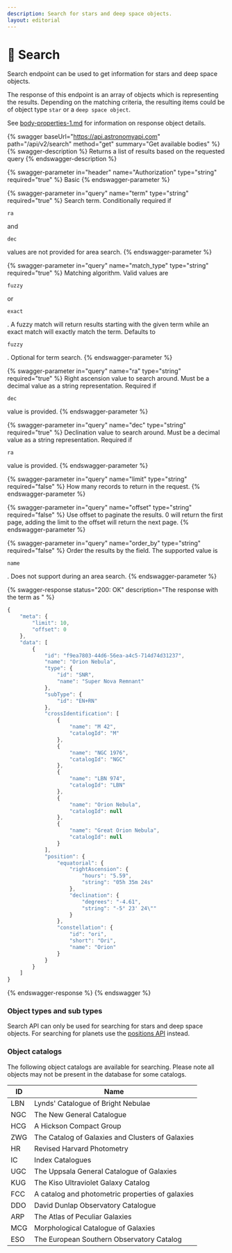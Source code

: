 ```yaml
---
description: Search for stars and deep space objects.
layout: editorial
---
```


# 🔎 Search

Search endpoint can be used to get information for stars and deep space objects.

The response of this endpoint is an array of objects which is representing the results. Depending on the matching criteria, the resulting items could be of object type `star` or a `deep space object`.

See [body-properties-1.md](../requests-and-response/body-properties-1.md "mention") for information on response object details.

{% swagger baseUrl="https://api.astronomyapi.com" path="/api/v2/search" method="get" summary="Get available bodies" %}
{% swagger-description %}
Returns a list of results based on the requested query
{% endswagger-description %}

{% swagger-parameter in="header" name="Authorization" type="string" required="true" %}
Basic
{% endswagger-parameter %}

{% swagger-parameter in="query" name="term" type="string" required="true" %}
Search term. Conditionally required if

`ra`

and

`dec`

values are not provided for area search.
{% endswagger-parameter %}

{% swagger-parameter in="query" name="match_type" type="string" required="true" %}
Matching algorithm. Valid values are

`fuzzy`

or

`exact`

. A fuzzy match will return results starting with the given term while an exact match will exactly match the term. Defaults to

`fuzzy`

. Optional for term search.
{% endswagger-parameter %}

{% swagger-parameter in="query" name="ra" type="string" required="true" %}
Right ascension value to search around. Must be a decimal value as a string representation. Required if

`dec`

value is provided.
{% endswagger-parameter %}

{% swagger-parameter in="query" name="dec" type="string" required="true" %}
Declination value to search around. Must be a decimal value as a string representation. Required if

`ra`

value is provided.
{% endswagger-parameter %}

{% swagger-parameter in="query" name="limit" type="string" required="false" %}
How many records to return in the request.
{% endswagger-parameter %}

{% swagger-parameter in="query" name="offset" type="string" required="false" %}
Use offset to paginate the results. 0 will return the first page, adding the limit to the offset will return the next page.
{% endswagger-parameter %}

{% swagger-parameter in="query" name="order_by" type="string" required="false" %}
Order the results by the field. The supported value is

`name`

. Does not support during an area search.
{% endswagger-parameter %}

{% swagger-response status="200: OK" description="The response with the term as " %}
```javascript
{
    "meta": {
        "limit": 10,
        "offset": 0
    },
    "data": [
        {
            "id": "f9ea7803-44d6-56ea-a4c5-714d74d31237",
            "name": "Orion Nebula",
            "type": {
                "id": "SNR",
                "name": "Super Nova Remnant"
            },
            "subType": {
                "id": "EN+RN"
            },
            "crossIdentification": [
                {
                    "name": "M 42",
                    "catalogId": "M"
                },
                {
                    "name": "NGC 1976",
                    "catalogId": "NGC"
                },
                {
                    "name": "LBN 974",
                    "catalogId": "LBN"
                },
                {
                    "name": "Orion Nebula",
                    "catalogId": null
                },
                {
                    "name": "Great Orion Nebula",
                    "catalogId": null
                }
            ],
            "position": {
                "equatorial": {
                    "rightAscension": {
                        "hours": "5.59",
                        "string": "05h 35m 24s"
                    },
                    "declination": {
                        "degrees": "-4.61",
                        "string": "-5° 23' 24\""
                    }
                },
                "constellation": {
                    "id": "ori",
                    "short": "Ori",
                    "name": "Orion"
                }
            }
        }
    ]
}
```
{% endswagger-response %}
{% endswagger %}

### Object types and sub types

Search API can only be used for searching for stars and deep space objects. For searching for planets use the [positions API](bodies.md) instead.

### Object catalogs

The following object catalogs are available for searching. Please note all objects may not be present in the database for some catalogs.

| ID  | Name                                             |
| --- | ------------------------------------------------ |
| LBN | Lynds' Catalogue of Bright Nebulae               |
| NGC | The New General Catalogue                        |
| HCG | A Hickson Compact Group                          |
| ZWG | The Catalog of Galaxies and Clusters of Galaxies |
| HR  | Revised Harvard Photometry                       |
| IC  | Index Catalogues                                 |
| UGC | The Uppsala General Catalogue of Galaxies        |
| KUG | The Kiso Ultraviolet Galaxy Catalog              |
| FCC | A catalog and photometric properties of galaxies |
| DDO | David Dunlap Observatory Catalogue               |
| ARP | The Atlas of Peculiar Galaxies                   |
| MCG | Morphological Catalogue of Galaxies              |
| ESO | The European Southern Observatory Catalog        |
